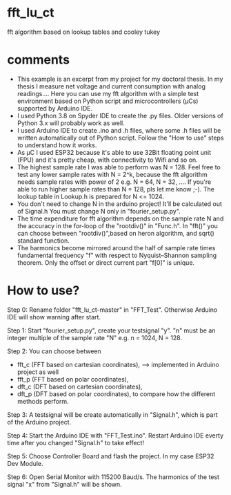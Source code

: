 # fft_lu_ct
fft algorithm based on lookup tables and cooley tukey

# comments

- This example is an excerpt from my project for my doctoral thesis. In my thesis I measure net voltage and current consumption with analog readings.... Here you can use my fft algorithm with a simple test environment based on Python script and microcontrollers (µCs) supported by Arduino IDE.
- I used Python 3.8 on Spyder IDE to create the .py files. Older versions of Python 3.x will probably work as well.
- I used Arduino IDE to create .ino and .h files, where some .h files will be written automatically out of Python script. Follow the "How to use" steps to understand how it works.
- As µC I used ESP32 because it's able to use 32Bit floating point unit (FPU) and it's pretty cheap, with connectivity to Wifi and so on.
- The highest sample rate I was able to perform was N = 128. Feel free to test any lower sample rates with N = 2^k, because the fft algorithm needs sample rates with power of 2 e.g. N = 64, N = 32, .... If you're able to run higher sample rates than N = 128, pls let me know ;-). The lookup table in Lookup.h is prepared for N <= 1024.
- You don't need to change N in the arduino project! It'll be calculated out of Signal.h You must change N only in "fourier_setup.py".
- The time expenditure for fft algorithm depends on the sample rate N and the accuracy in the for-loop of the "rootdiv()" in "Func.h".
  In "fft()" you can choose between "rootdiv()",based on heron algorithm, and sqrt() standard function.
- The harmonics become mirrored around the half of sample rate times fundamental frequency "f" with respect to Nyquist–Shannon sampling theorem. Only the offset or direct current part "f[0]" is unique.

# How to use?

Step 0: Rename folder "fft_lu_ct-master" in "FFT_Test". Otherwise Arduino IDE will show warning after start.

Step 1: Start "fourier_setup.py", create your testsignal "y". "n" must be an integer multiple of the sample rate "N" e.g. n = 1024, N = 128. 

Step 2: You can choose between 
  - fft_c (FFT based on cartesian coordinates), --> implemented in Arduino project as well
  - fft_p (FFT based on polar coordinates),
  - dft_c (DFT based on cartesian coordinates),
  - dft_p (DFT based on polar coordinates),
  to compare how the different methods perform.
 
Step 3: A testsignal will be create automatically in "Signal.h", which is part of the Arduino project.

Step 4: Start the Arduino IDE with "FFT_Test.ino". Restart Arduino IDE everty time after you changed "Signal.h" to take effect!

Step 5: Choose Controller Board and flash the project. In my case ESP32 Dev Module.

Step 6: Open Serial Monitor with 115200 Baud/s. The harmonics of the test signal "x" from "Signal.h" will be shown.
